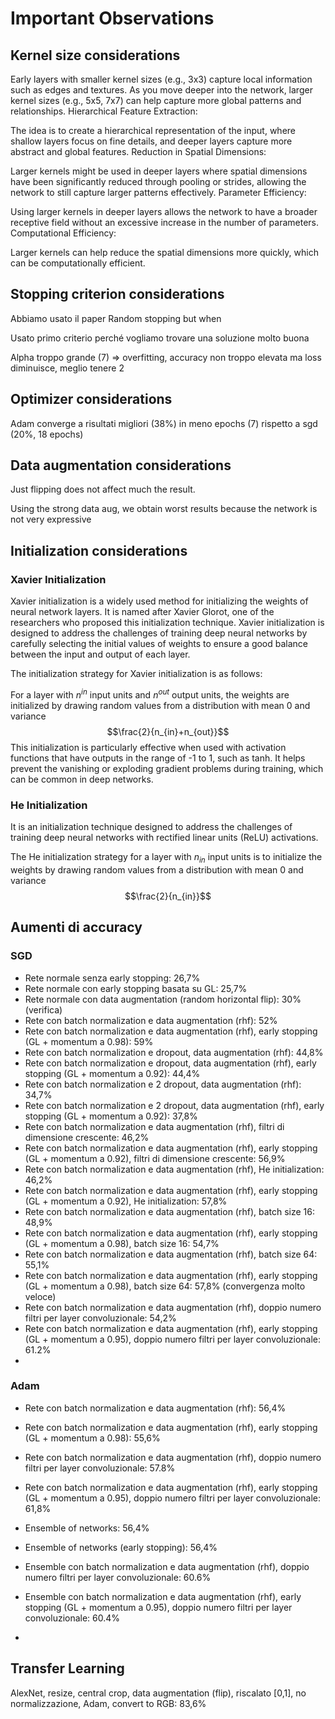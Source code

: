 # Important Observations
## Kernel size considerations
Early layers with smaller kernel sizes (e.g., 3x3) capture local information such as edges and textures. As you move deeper into the network, larger kernel sizes (e.g., 5x5, 7x7) can help capture more global patterns and relationships. Hierarchical Feature Extraction:

The idea is to create a hierarchical representation of the input, where shallow layers focus on fine details, and deeper layers capture more abstract and global features. Reduction in Spatial Dimensions:

Larger kernels might be used in deeper layers where spatial dimensions have been significantly reduced through pooling or strides, allowing the network to still capture larger patterns effectively. Parameter Efficiency:

Using larger kernels in deeper layers allows the network to have a broader receptive field without an excessive increase in the number of parameters. Computational Efficiency:

Larger kernels can help reduce the spatial dimensions more quickly, which can be computationally efficient.

## Stopping criterion considerations
Abbiamo usato il paper Random stopping but when

Usato primo criterio perché vogliamo trovare una soluzione molto buona

Alpha troppo grande (7) => overfitting, accuracy non troppo elevata ma loss diminuisce, meglio tenere 2

## Optimizer considerations
Adam converge a risultati migliori (38%) in meno epochs (7) rispetto a sgd (20%, 18 epochs)

## Data augmentation considerations
Just flipping does not affect much the result.

Using the strong data aug, we obtain worst results because the network is not very expressive

## Initialization considerations

### Xavier Initialization
Xavier initialization is a widely used method for initializing the weights of neural network layers. It is named after Xavier Glorot, one of the researchers who proposed this initialization technique. Xavier initialization is designed to address the challenges of training deep neural networks by carefully selecting the initial values of weights to ensure a good balance between the input and output of each layer.

The initialization strategy for Xavier initialization is as follows:

For a layer with $n^{in}$ input units and $n^{out}$ output units, the weights are initialized by drawing random values from a distribution with mean 0 and variance $$\frac{2}{n_{in}+n_{out}}$$
This initialization is particularly effective when used with activation functions that have outputs in the range of -1 to 1, such as tanh. It helps prevent the vanishing or exploding gradient problems during training, which can be common in deep networks.

### He Initialization

 It is an initialization technique designed to address the challenges of training deep neural networks with rectified linear units (ReLU) activations.

 The He initialization strategy for a layer with $n_{in}$ input units is to initialize the weights by drawing random values from a distribution with mean 0 and variance $$\frac{2}{n_{in}}$$

## Aumenti di accuracy

### SGD
- Rete normale senza early stopping: 26,7%
- Rete normale con early stopping basata su GL: 25,7%
- Rete normale con data augmentation (random horizontal flip): 30% (verifica)
- Rete con batch normalization e data augmentation (rhf): 52%
- Rete con batch normalization e data augmentation (rhf), early stopping (GL + momentum a 0.98): 59%
- Rete con batch normalization e dropout, data augmentation (rhf): 44,8%
- Rete con batch normalization e dropout, data augmentation (rhf), early stopping (GL + momentum a 0.92): 44,4%
- Rete con batch normalization e 2 dropout, data augmentation (rhf): 34,7%
- Rete con batch normalization e 2 dropout, data augmentation (rhf), early stopping (GL + momentum a 0.92): 37,8%
- Rete con batch normalization e data augmentation (rhf), filtri di dimensione crescente: 46,2%
- Rete con batch normalization e data augmentation (rhf), early stopping (GL + momentum a 0.92), filtri di dimensione crescente: 56,9%
- Rete con batch normalization e data augmentation (rhf), He initialization: 46,2%
- Rete con batch normalization e data augmentation (rhf), early stopping (GL + momentum a 0.92), He initialization: 57,8%
- Rete con batch normalization e data augmentation (rhf), batch size 16: 48,9%
- Rete con batch normalization e data augmentation (rhf), early stopping (GL + momentum a 0.98), batch size 16: 54,7%
- Rete con batch normalization e data augmentation (rhf), batch size 64: 55,1%
- Rete con batch normalization e data augmentation (rhf), early stopping (GL + momentum a 0.98), batch size 64: 57,8% (convergenza molto veloce)
- Rete con batch normalization e data augmentation (rhf), doppio numero filtri per layer convoluzionale: 54,2%
- Rete con batch normalization e data augmentation (rhf), early stopping (GL + momentum a 0.95), doppio numero filtri per layer convoluzionale: 61.2%
- 
### Adam
- Rete con batch normalization e data augmentation (rhf): 56,4%
- Rete con batch normalization e data augmentation (rhf), early stopping (GL + momentum a 0.98): 55,6%
- Rete con batch normalization e data augmentation (rhf), doppio numero filtri per layer convoluzionale: 57.8%
- Rete con batch normalization e data augmentation (rhf), early stopping (GL + momentum a 0.95), doppio numero filtri per layer convoluzionale: 61,8%


- Ensemble of networks: 56,4%
- Ensemble of networks (early stopping): 56,4%
- Ensemble con batch normalization e data augmentation (rhf), doppio numero filtri per layer convoluzionale: 60.6%
- Ensemble con batch normalization e data augmentation (rhf), early stopping (GL + momentum a 0.95), doppio numero filtri per layer convoluzionale: 60.4%
- 

## Transfer Learning
AlexNet, resize, central crop, data augmentation (flip), riscalato [0,1], no normalizzazione, Adam, convert to RGB: 83,6%
